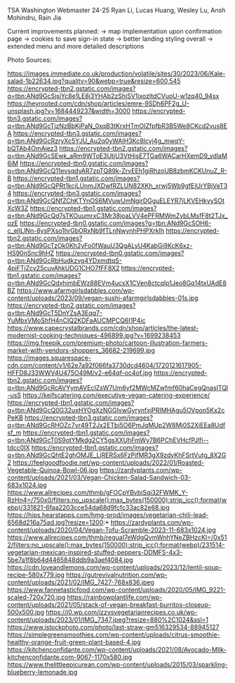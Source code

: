 TSA Washington Webmaster 24-25
Ryan Li, Lucas Huang, Wesley Lu, Ansh Mohindru, Rain Jia

Current improvements planned:
-> map implementation upon confirmation page
-> cookies to save sign-in state
-> better landing styling overall
-> extended menu and more detailed descriptions

Photo Sources:

https://images.immediate.co.uk/production/volatile/sites/30/2023/06/Kale-salad-1b22634.jpg?quality=90&webp=true&resize=600,545
https://encrypted-tbn2.gstatic.com/images?q=tbn:ANd9GcSjsiYc8e1LE8j3YHAb2zShjSV1ixozltdCVuoU-w1zq40_94sx
https://heyrooted.com/cdn/shop/articles/emre-9SDh6PF2g_U-unsplash.jpg?v=1684449237&width=3000
https://encrypted-tbn3.gstatic.com/images?q=tbn:ANd9GcTjzNzBbKjPaN_0xqB3tKrxHTmOIZfpfbR3B5We8CKcd2yus8EA
https://encrypted-tbn3.gstatic.com/images?q=tbn:ANd9GcRzryXc5YJU_Au2q0yWAIH3Kc8Icyj4g_mwqY-bQTAb4OmAiez3
https://encrypted-tbn2.gstatic.com/images?q=tbn:ANd9GcSEwk_aRm9WToE3UtjU3VtHisE7TGa6WACarHXemD9_vdlaM6iM
https://encrypted-tbn0.gstatic.com/images?q=tbn:ANd9GcQ11evsqdvAR7zpTQ89k-ZrvEEh1giRhzoUB8zbmKCKUnuZ_R-B
https://encrypted-tbn1.gstatic.com/images?q=tbn:ANd9GcQPRt1kcjLUnmJXDwfRZLUN82XKh_xrwj5Wb9gfEiUrYBjVeT34
https://encrypted-tbn3.gstatic.com/images?q=tbn:ANd9GcQNfZChKTYnOS6MVuwUmNgirDGguELEYR7jLKVEHkyySOtXcW3Z
https://encrypted-tbn1.gstatic.com/images?q=tbn:ANd9GcQd7sTKOuumrxC3Mr38joaLVV4ePFRMWmZybLMsfF8t2TJx_ozE
https://encrypted-tbn0.gstatic.com/images?q=tbn:ANd9GcSOH6-c_eIILlNn-8ysPXso1hrGbORxNb9fTLnNwynhPHPXrkIh
https://encrypted-tbn2.gstatic.com/images?q=tbn:ANd9GcTzOk0Kh2yFo0fWauU3QgALyU4KabGi9KcK6xz-HS90nSnc9hHZ
https://encrypted-tbn0.gstatic.com/images?q=tbn:ANd9GcRbHudkzvg4YDxmdtqS-4piFTjZcv25cuvAhkUDG1CHO7fFF8X2
https://encrypted-tbn1.gstatic.com/images?q=tbn:ANd9GcQdxhimbEWz88EVm4ucxX1CVen8ctcqIp1Jeo8Gq14txUAdE8BZ
https://www.afarmgirlsdabbles.com/wp-content/uploads/2023/09/vegan-sushi-afarmgirlsdabbles-01s.jpg
https://encrypted-tbn2.gstatic.com/images?q=tbn:ANd9GcT5DnYZsA3Eqq7-YuMbxVMoShfH4nCIQ2KDFaAUCMPCQ6I1P4ic
https://www.capecrystalbrands.com/cdn/shop/articles/the-latest-modernist-cooking-techniques-496899.jpg?v=1699238453
https://img.freepik.com/premium-photo/cartoon-illustration-farmers-market-with-vendors-shoppers_36682-219699.jpg
https://images.squarespace-cdn.com/content/v1/62e7a92f066fa3730dcd4604/1720121617905-HFFD8J33WWV4U475O49M/v2-e64qf-oc4of.jpg
https://encrypted-tbn2.gstatic.com/images?q=tbn:ANd9GcRcAVYymAVEcIZsW7Um6yf2MWcMZwfmf60haCegQnasITQl-usS
https://keifscatering.com/executive-vegan-catering-experience/
https://encrypted-tbn1.gstatic.com/images?q=tbn:ANd9GcQ0G32uxHYOgXzNGGIvwGyrynfxjPRIMHAgu5OVpon5Kx2cPeKB
https://encrypted-tbn3.gstatic.com/images?q=tbn:ANd9GcRHOZc7yr49T2Jx2ETbi5O6PmJqMUp2W8Mj0S2XiEEa8Udfsf_m
https://encrypted-tbn1.gstatic.com/images?q=tbn:ANd9GcT0S9otYMkdg2CY5gsXXUhFmWy7B6PChEVHcfPJlfi--tdcc0IX
https://encrypted-tbn1.gstatic.com/images?q=tbn:ANd9GcQhtE2ghOMJE_LjRERSx6FzPifMR3gX9zdvKhFSrtVutg_8X2G2
https://feelgoodfoodie.net/wp-content/uploads/2022/01/Roasted-Vegetable-Quinoa-Bowl-06.jpg
https://zardyplants.com/wp-content/uploads/2021/03/Vegan-Chicken-Salad-Sandwich-03-683x1024.jpg
https://www.allrecipes.com/thmb/gFOCpYBvbiSqi32FWMK_Y-RzHn4=/750x0/filters:no_upscale():max_bytes(150000):strip_icc():format(webp)/331821-6faa2203cce54da68d9fcfc33ac82e68.jpg
https://hips.hearstapps.com/hmg-prod/images/vegetarian-chili-lead-6568d216a75ad.jpg?resize=1200:*
https://zardyplants.com/wp-content/uploads/2020/04/Vegan-Tofu-Scramble-2023-11-683x1024.jpg
https://www.allrecipes.com/thmb/reguaI7eWdgQvmWnhYNeZBHzcKI=/0x512/filters:no_upscale():max_bytes(150000):strip_icc():format(webp)/231514-vegetarian-mexican-inspired-stuffed-peppers-DDMFS-4x3-5be7a1f8b64d4465848ddb9a3aef4084.jpg
https://cdn.loveandlemons.com/wp-content/uploads/2023/12/lentil-soup-recipe-580x779.jpg
https://gutrevivalnutrition.com/wp-content/uploads/2021/02/IMG_7427-768x836.jpeg
https://www.fannetasticfood.com/wp-content/uploads/2020/05/IMG_9221-scaled-720x720.jpg
https://rainbowplantlife.com/wp-content/uploads/2021/05/stack-of-vegan-breakfast-burritos-closeup-500x500.jpg
https://i0.wp.com/izzysvegetarianrecipes.co.uk/wp-content/uploads/2023/01/IMG_7347.jpeg?resize=880%2C1024&ssl=1
https://www.istockphoto.com/photo/last-straw-gm516329534-88945127
https://simplegreensmoothies.com/wp-content/uploads/citrus-smoothie-healthy-orange-fruit-green-plant-based-4.jpg
https://kitchenconfidante.com/wp-content/uploads/2021/08/Avocado-MIlk-kitchenconfidante.com-9067-1170x580.jpg
https://www.thelittleepicurean.com/wp-content/uploads/2015/03/sparkling-blueberry-lemonade.jpg